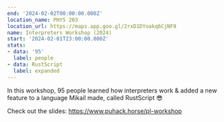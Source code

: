 ```yaml
---
end: '2024-02-02T00:00:00.000Z'
location_name: PHYS 203
location_url: https://maps.app.goo.gl/2rxD1DYoakq6CjNF9
name: Interpreters Workshop (2024)
start: '2024-02-01T23:00:00.000Z'
stats:
- data: '95'
  label: people
- data: RustScript
  label: expanded
---
```


In this workshop, 95 people learned how interpreters work & added a new feature to a language Mikail made, called RustScript 😎

Check out the slides: https://www.puhack.horse/pl-workshop
